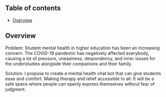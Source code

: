 ## Table of contents

* [Overview](#overview)

## Overview

Problem: Student mental health in higher education has been an increasing concern. The COVID-19 pandemic has negatively affected everybody, causing a lot of pressure, uneasiness, despondency, and inner issues for the understudies alongside their companions and their family.

Solution: I propose to create a mental health chat bot that can give students ease and comfort. Making therapy and relief accessible to all. It will be a safe space where people can openly express themselves without fear of judgment.
